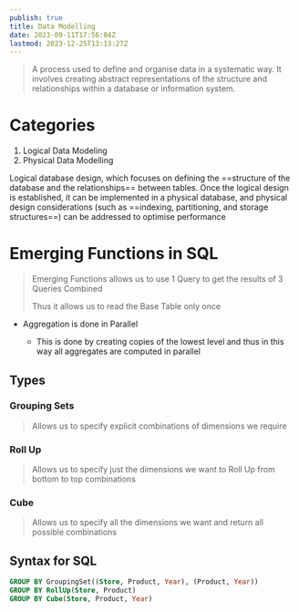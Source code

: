 ```yaml
---
publish: true
title: Data Modelling
date: 2023-09-11T17:56:04Z
lastmod: 2023-12-25T13:13:27Z
---
```


> A process used to define and organise data in a systematic way. It involves creating abstract representations of the structure and relationships within a database or information system.

# Categories

1. Logical Data Modeling
2. Physical Data Modelling

Logical database design, which focuses on defining the ==structure of the database and the relationships== between tables. Once the logical design is established, it can be implemented in a physical database, and physical design considerations (such as ==indexing, partitioning, and storage structures==) can be addressed to optimise performance

# Emerging Functions in SQL

> Emerging Functions allows us to use 1 Query to get the results of 3 Queries Combined
> 
> Thus it allows us to read the Base Table only once

* Aggregation is done in Parallel

  * This is done by creating copies of the lowest level and thus in this way all aggregates are computed in parallel

## Types

### Grouping Sets

> Allows us to specify explicit combinations of dimensions we require

### Roll Up

> Allows us to specify just the dimensions we want to Roll Up from bottom to top combinations

### Cube

> Allows us to specify all the dimensions we want and return all possible combinations

## Syntax for SQL

```sql
GROUP BY GroupingSet((Store, Product, Year), (Product, Year))
GROUP BY RollUp(Store, Product)
GROUP BY Cube(Store, Product, Year)
```
